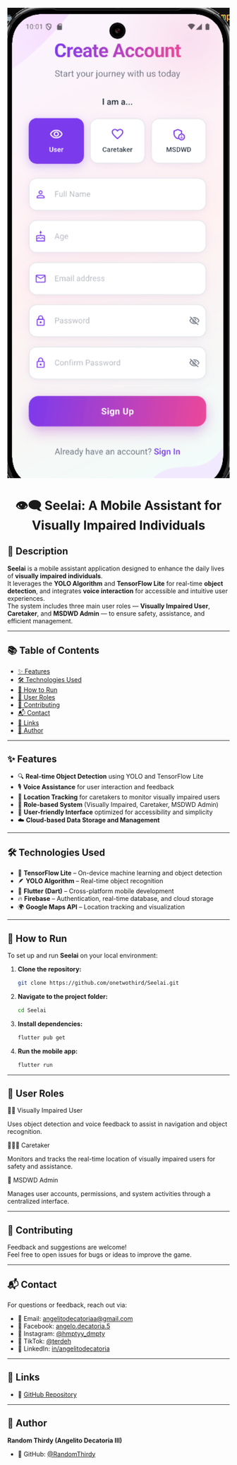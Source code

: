 <p align="center">
  <img src="https://raw.githubusercontent.com/onetwothird/Seelai/main/seelai/assets/images/preview.png" alt="Seelai App Preview" width="600"/>
</p>

<h1 align="center">👁️‍🗨️ Seelai: A Mobile Assistant for Visually Impaired Individuals</h1>

## 📖 Description

**Seelai** is a mobile assistant application designed to enhance the daily lives of **visually impaired individuals**.  
It leverages the **YOLO Algorithm** and **TensorFlow Lite** for real-time **object detection**, and integrates **voice interaction** for accessible and intuitive user experiences.  
The system includes three main user roles — **Visually Impaired User**, **Caretaker**, and **MSDWD Admin** — to ensure safety, assistance, and efficient management.

---

## 📚 Table of Contents

- [✨ Features](#-features)
- [🛠️ Technologies Used](#-technologies-used)
- [🚀 How to Run](#-how-to-run)
- [📱 User Roles](#-user-roles)
- [🤝 Contributing](#-contributing)
- [📬 Contact](#-contact)
- [🔗 Links](#-links)
- [👤 Author](#-author)

---

## ✨ Features

- 🔍 **Real-time Object Detection** using YOLO and TensorFlow Lite  
- 🎙️ **Voice Assistance** for user interaction and feedback  
- 📍 **Location Tracking** for caretakers to monitor visually impaired users  
- 🧭 **Role-based System** (Visually Impaired, Caretaker, MSDWD Admin)  
- 📱 **User-friendly Interface** optimized for accessibility and simplicity  
- ☁️ **Cloud-based Data Storage and Management**

---

## 🛠️ Technologies Used

- 🧠 **TensorFlow Lite** – On-device machine learning and object detection  
- 🪶 **YOLO Algorithm** – Real-time object recognition  
- 📱 **Flutter (Dart)** – Cross-platform mobile development  
- 🔥 **Firebase** – Authentication, real-time database, and cloud storage  
- 🌍 **Google Maps API** – Location tracking and visualization  

---

## 🚀 How to Run

To set up and run **Seelai** on your local environment:

1. **Clone the repository:**
   ```bash
   git clone https://github.com/onetwothird/Seelai.git
2. **Navigate to the project folder:**
   
   ```bash
   cd Seelai
   ```

3. **Install dependencies:**
   
   ```bash
   flutter pub get
   ```

4. **Run the mobile app:**
   
   ```bash
   flutter run
   ```

---

## 📱 User Roles

👩‍🦯 Visually Impaired User

Uses object detection and voice feedback to assist in navigation and object recognition.

🧑‍🤝‍🧑 Caretaker

Monitors and tracks the real-time location of visually impaired users for safety and assistance.

🏢 MSDWD Admin

Manages user accounts, permissions, and system activities through a centralized interface.

---

## 🤝 Contributing

Feedback and suggestions are welcome!  
Feel free to open issues for bugs or ideas to improve the game.

---

## 📬 Contact

For questions or feedback, reach out via:

- 📧 Email: [angelitodecatoriaa@gmail.com](mailto:angelitodecatoriaa@gmail.com)
- 💬 Facebook: [angelo.decatoria.5](https://facebook.com/angelo.decatoria.5)
- 📸 Instagram: [@hmptyy_dmpty](https://instagram.com/hmptyy_dmpty)
- 🎵 TikTok: [@terdeh](https://www.tiktok.com/@terdeh)
- 💼 LinkedIn: [in/angelitodecatoria](https://linkedin.com/in/angelitodecatoria)

---

## 🔗 Links

- 📂 [GitHub Repository](https://github.com/RandomThirdy/Snake-Game)

---

## 👤 Author

**Random Thirdy (Angelito Decatoria III)**

- 🐙 GitHub: [@RandomThirdy](https://github.com/RandomThirdy)
